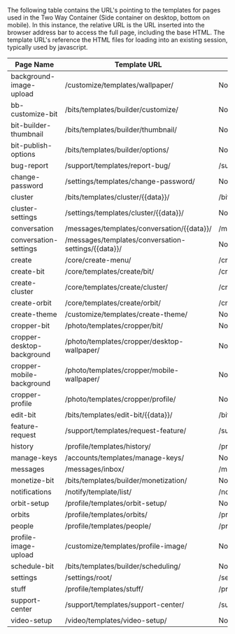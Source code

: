 The following table contains the URL's pointing to the templates for pages used in the Two Way Container (Side container on desktop, bottom on mobile). In this instance, the relative URL is the URL inserted into the browser address bar to access the full page, including the base HTML. The template URL's reference the HTML files for loading into an existing session, typically used by javascript.


| Page Name                 | Template URL                                         | Relative URL                        |
|---------------------------|------------------------------------------------------|-------------------------------------|
| background-image-upload   | /customize/templates/wallpaper/                      | Not Available                       |
| bb-customize-bit          | /bits/templates/builder/customize/                   | Not Available                       |
| bit-builder-thumbnail     | /bits/templates/builder/thumbnail/                   | Not Available                       |
| bit-publish-options       | /bits/templates/builder/options/                     | Not Available                       |
| bug-report                | /support/templates/report-bug/                       | /support/bug-report/                |
| change-password           | /settings/templates/change-password/                 | Not Available                       |
| cluster                   | /bits/templates/cluster/{{data}}/                    | /bits/cluster/{{data}}/             |
| cluster-settings          | /settings/templates/cluster/{{data}}/                | Not Available                       |
| conversation              | /messages/templates/conversation/{{data}}/           | /messages/conversation/{{data}}/    |
| conversation-settings     | /messages/templates/conversation-settings/{{data}}/  | Not Available                       |
| create                    | /core/create-menu/                                   | /create/                            |
| create-bit                | /core/templates/create/bit/                          | /create/bit/                        |
| create-cluster            | /core/templates/create/cluster/                      | /create/cluster/                    |
| create-orbit              | /core/templates/create/orbit/                        | /create/orbit/                      |
| create-theme              | /customize/templates/create-theme/                   | Not Available                       |
| cropper-bit               | /photo/templates/cropper/bit/                        | Not Available                       |
| cropper-desktop-background| /photo/templates/cropper/desktop-wallpaper/          | Not Available                       |
| cropper-mobile-background | /photo/templates/cropper/mobile-wallpaper/           | Not Available                       |
| cropper-profile           | /photo/templates/cropper/profile/                    | Not Available                       |
| edit-bit                  | /bits/templates/edit-bit/{{data}}/                   | /bits/edit/{{data}}/                |
| feature-request           | /support/templates/request-feature/                  | /support/feature-request/           |
| history                   | /profile/templates/history/                          | /profile/history/                   |
| manage-keys               | /accounts/templates/manage-keys/                     | Not Available                       |
| messages                  | /messages/inbox/                                     | /messages/                          |
| monetize-bit              | /bits/templates/builder/monetization/                | Not Available                       |
| notifications             | /notify/template/list/                               | /notify/                            |
| orbit-setup               | /profile/templates/orbit-setup/                      | Not Available                       |
| orbits                    | /profile/templates/orbits/                           | /profile/orbits/                    |
| people                    | /profile/templates/people/                           | /profile/people/                    |
| profile-image-upload      | /customize/templates/profile-image/                  | Not Available                       |
| schedule-bit              | /bits/templates/builder/scheduling/                  | Not Available                       |
| settings                  | /settings/root/                                      | /settings/                          |
| stuff                     | /profile/templates/stuff/                            | /profile/stuff/                     |
| support-center            | /support/templates/support-center/                   | /support/                           |
| video-setup               | /video/templates/video-setup/                        | Not Available                       |
